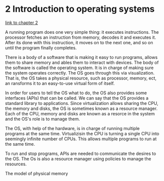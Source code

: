 # 2 Introduction to operating systems
[link to chapter 2](https://pages.cs.wisc.edu/~remzi/OSTEP/intro.pdf)

A running program does one very simple thing: it executes instructions. The processor fetches an instruction from memory, decodes it 
and executes it. After its done with this instruction, it moves on to the next one, and so on until the program finally completes. 

There is a body of a software that is making it easy to run programs, allows them to share memory and ables them to interact with
devices. The body of the software is called the operating system. It is in charge of making sure the system operates correctly. 
The OS goes through this via visualization. That is, the OS takes a physical resource, such as processor, memory, ect, an ransforms it to an easy-to-use virtual form of itself.

In order for users to tell the OS what to do, the OS also provides some interfaces (APIs) that can be called. We can say that the OS provides a standard library to applications. Since virtualization allows sharing the CPU, the memory and disks, the OS is sometimes known as a resource manager. Each of the CPU, memory and disks are known as a resorce in the system and the OS's role is to manage them. 

The OS, with help of the hardware, is in charge of running multiple programs at the same time. Virtualizisin the CPU is turning a single CPU into seemingly infinite number of CPUs. This allows multiple programs to run at the same time. 

To run and stop programs, APIs are needed to communicate the desires to the OS. The Os is also a resource manager using policies to manage the resources. 

The model of physical memory 
